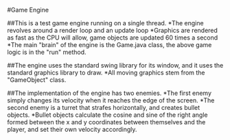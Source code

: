#Game Engine 

##This is a test game engine running on a single thread. 
*The engine revolves around a render loop and an update loop 
*Graphics are rendered as fast as the CPU will allow, game objects are updated 60 times a second 
*The main "brain" of the engine is the Game.java class, the above game logic is in the "run" method. 

##The engine uses the standard swing library for its window, and it uses the standard graphics library 
to draw. 
*All moving graphics stem from the "GameObject" class. 

##The implementation of the engine has two enemies. 
*The first enemy simply changes its velocity when it reaches the edge of the screen. 
*The second enemy is a turret that strafes horizontally, and creates bullet objects. 
*Bullet objects calculate the cosine and sine of the right angle formed between the x and y coordinates 
between themselves and the player, and set their own velocity accordingly. 
